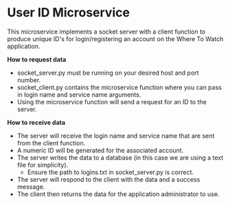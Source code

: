 # User ID Microservice

This microservice implements a socket server with a client function to produce unique ID's for login/registering an account on the Where To Watch application.

**How to request data**

* socket_server.py must be running on your desired host and port number.
* socket_client.py contains the microservice function where you can pass in login name and service name arguments.
* Using the microservice function will send a request for an ID to the server.

**How to receive data**

* The server will receive the login name and service name that are sent from the client function.
* A numeric ID will be generated for the associated account.
* The server writes the data to a database (in this case we are using a text file for simplicity).
  - Ensure the path to logins.txt in socket_server.py is correct.
* The server will respond to the client with the data and a success message.
* The client then returns the data for the application administrator to use.
